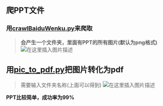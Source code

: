 ## 爬PPT文件
### 用[crawlBaiduWenku.py](https://github.com/vict-cn/crawlBaiduWenku/blob/master/crawlBaiduWenku.py)来爬取

> **会产生一个文件夹，里面有PPT的所有图片(默认为png格式)**
> ![在这里插入图片描述](https://img-blog.csdnimg.cn/20191210150421561.png?x-oss-process=image/watermark,type_ZmFuZ3poZW5naGVpdGk,shadow_10,text_aHR0cHM6Ly9ibG9nLmNzZG4ubmV0L3dlaXhpbl80NTU3ODYwMA==,size_16,color_FFFFFF,t_70)
## 用[pic_to_pdf.py](https://github.com/vict-cn/crawlBaiduWenku/blob/master/pic_to_pdf.py)把图片转化为pdf
> 需要输入文件夹名称(上面可以得到)
> ![在这里插入图片描述](https://img-blog.csdnimg.cn/20191210150444111.png?x-oss-process=image/watermark,type_ZmFuZ3poZW5naGVpdGk,shadow_10,text_aHR0cHM6Ly9ibG9nLmNzZG4ubmV0L3dlaXhpbl80NTU3ODYwMA==,size_16,color_FFFFFF,t_70)

**PPT比较简单，成功率为99%**
